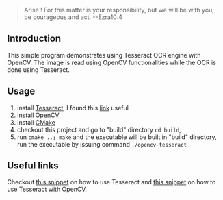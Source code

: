 > Arise ! For this matter is your responsibility, but we
> will be with you; be courageous and act. --Ezra10:4

Introduction
----------------
This simple program demonstrates using Tesseract OCR engine with OpenCV. The image is read using OpenCV 
functionalities while the OCR is done using Tesseract.

Usage
----------------
1. install [Tesseract](https://code.google.com/p/tesseract-ocr/), I found this
[link](http://stackoverflow.com/questions/9152803/how-to-integrate-tesseract-ocr-library-to-a-c-program?answertab=active#tab-top) useful
2. install [OpenCV](http://opencv.org/)
3. install [CMake](http://www.cmake.org/)
4. checkout this project and go to "build" directory `cd build`,
5. run `cmake ..; make` and the executable will be built in
"build" directory, run the executable by issuing command `./opencv-tesseract`

Useful links
----------------
Checkout [this snippet](http://www.sk-spell.sk.cx/simple-example-how-to-call-use-tesseract-library)
on how to use Tesseract and
[this snippet](https://groups.google.com/forum/?fromgroups=#!msg/tesseract-ocr/aUH1cuGCYW8/nu1XBK0LhBUJ)
on how to use Tesseract with OpenCV.
